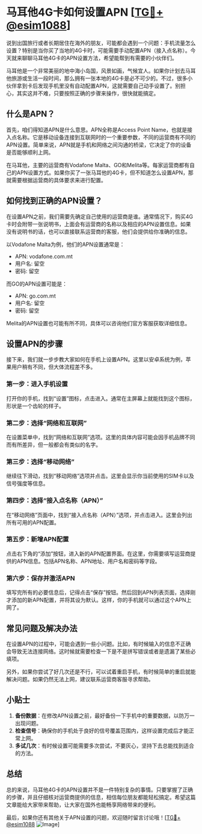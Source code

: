 # 马耳他4G卡如何设置APN [[TG💪+ @esim1088](https://t.me/s/esim1088)]

说到出国旅行或者长期居住在海外的朋友，可能都会遇到一个问题：手机流量怎么设置？特别是当你买了当地的4G卡时，可能需要手动配置APN（接入点名称）。今天就来聊聊马耳他4G卡的APN设置方法，希望能帮到有需要的小伙伴们。

马耳他是一个非常美丽的地中海小岛国，风景如画，气候宜人。如果你计划去马耳他旅游或生活一段时间，那么拥有一张本地的4G卡是必不可少的。不过，很多小伙伴拿到卡后发现手机里没有自动配置APN，这就需要自己动手设置了。别担心，其实这并不难，只要按照正确的步骤来操作，很快就能搞定。

## 什么是APN？

首先，咱们得知道APN是什么意思。APN全称是Access Point Name，也就是接入点名称。它是移动设备连接到互联网时的一个重要参数，不同的运营商有不同的APN设置。简单来说，APN就是手机和网络之间沟通的桥梁，它决定了你的设备是否能够顺利上网。

在马耳他，主要的运营商有Vodafone Malta、GO和Melita等。每家运营商都有自己的APN设置方式。如果你买了一张马耳他的4G卡，但不知道怎么设置APN，那就需要根据运营商的具体要求来进行配置。

## 如何找到正确的APN设置？

在设置APN之前，我们需要先确定自己使用的运营商是谁。通常情况下，购买4G卡时会附带一张说明书，上面会有运营商的名称以及相应的APN设置信息。如果没有说明书的话，也可以直接联系运营商的客服，他们会提供给你准确的信息。

以Vodafone Malta为例，他们的APN设置通常是：

- APN: vodafone.com.mt  
- 用户名: 留空  
- 密码: 留空  

而GO的APN设置可能是：

- APN: go.com.mt  
- 用户名: 留空  
- 密码: 留空  

Melita的APN设置也可能有所不同，具体可以咨询他们官方客服获取详细信息。

## 设置APN的步骤

接下来，我们就一步步教大家如何在手机上设置APN。这里以安卓系统为例，苹果用户稍有不同，但大体流程差不多。

### 第一步：进入手机设置

打开你的手机，找到“设置”图标，点击进入。通常在主屏幕上就能找到这个图标，形状是一个齿轮的样子。

### 第二步：选择“网络和互联网”

在设置菜单中，找到“网络和互联网”选项。这里的具体内容可能会因手机品牌不同而有所差异，但一般都会有类似的名字。

### 第三步：选择“移动网络”

继续往下滑动，找到“移动网络”选项并点击。这里会显示你当前使用的SIM卡以及信号强度等信息。

### 第四步：选择“接入点名称（APN）”

在“移动网络”页面中，找到“接入点名称（APN）”选项，并点击进入。这里会列出所有可用的APN配置。

### 第五步：新增APN配置

点击右下角的“添加”按钮，进入新的APN配置界面。在这里，你需要填写运营商提供的APN信息。包括APN名称、APN地址、用户名和密码等字段。

### 第六步：保存并激活APN

填写完所有的必要信息后，记得点击“保存”按钮。然后回到APN列表页面，选择刚才添加的新APN配置，并将其设为默认。这样，你的手机就可以通过这个APN上网了。

## 常见问题及解决办法

在设置APN的过程中，可能会遇到一些小问题。比如，有时候输入的信息不正确会导致无法连接网络。这时候就需要检查一下是不是拼写错误或者是遗漏了某些必填项。

另外，如果你尝试了好几次还是不行，可以试着重启手机，有时候简单的重启就能解决问题。如果仍然无法上网，建议联系运营商客服寻求帮助。

## 小贴士

1. **备份数据**：在修改APN设置之前，最好备份一下手机中的重要数据，以防万一出现问题。
2. **检查信号**：确保你的手机处于良好的信号覆盖范围内，这样设置完成后才能正常上网。
3. **多试几次**：有时候设置可能需要多次尝试，不要灰心，坚持下去总能找到适合的方法。

## 总结

总的来说，马耳他4G卡的APN设置并不是一件特别复杂的事情。只要掌握了正确的步骤，并且仔细核对运营商提供的信息，相信每位朋友都能轻松搞定。希望这篇文章能给大家带来帮助，让大家在国外也能畅享网络带来的便利。

最后，如果你还有其他关于APN设置的问题，欢迎随时留言讨论哦！[[TG💪+ @esim1088](https://t.me/s/esim1088) ![Image](https://i.postimg.cc/4NQfJmqS/Snipaste-2025-05-13-00-14-12.png)]